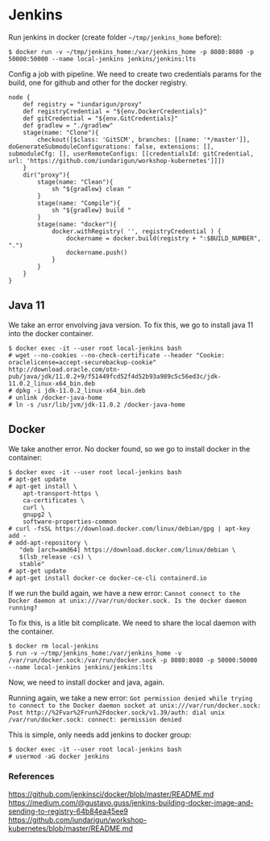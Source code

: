 # Jenkins

Run jenkins in docker (create folder `~/tmp/jenkins_home` before):
```
$ docker run -v ~/tmp/jenkins_home:/var/jenkins_home -p 8080:8080 -p 50000:50000 --name local-jenkins jenkins/jenkins:lts
```
Config a job with pipeline. We need to create two credentials params for the build, one for github and other for the docker registry. 
```
node {
    def registry = "iundarigun/proxy"
    def registryCredential = "${env.DockerCredentials}"
    def gitCredential = "${env.GitCredentials}"
    def gradlew = "./gradlew"
    stage(name: "Clone"){
        checkout([$class: 'GitSCM', branches: [[name: '*/master']], doGenerateSubmoduleConfigurations: false, extensions: [], submoduleCfg: [], userRemoteConfigs: [[credentialsId: gitCredential, url: 'https://github.com/iundarigun/workshop-kubernetes']]])
    }
    dir("proxy"){
        stage(name: "Clean"){
            sh "${gradlew} clean "
        }
        stage(name: "Compile"){
            sh "${gradlew} build "
        }
        stage(name: "docker"){
            docker.withRegistry( '', registryCredential ) {
                dockername = docker.build(registry + ":$BUILD_NUMBER", ".")
                dockername.push()
            }
        }
    }
}
```
## Java 11
We take an error envolving java version. To fix this, we go to install java 11 into the docker container.
```
$ docker exec -it --user root local-jenkins bash
# wget --no-cookies --no-check-certificate --header "Cookie: oraclelicense=accept-securebackup-cookie" http://download.oracle.com/otn-pub/java/jdk/11.0.2+9/f51449fcd52f4d52b93a989c5c56ed3c/jdk-11.0.2_linux-x64_bin.deb
# dpkg -i jdk-11.0.2_linux-x64_bin.deb
# unlink /docker-java-home
# ln -s /usr/lib/jvm/jdk-11.0.2 /docker-java-home
```

## Docker

We take another error. No docker found, so we go to install docker in the container:
```
$ docker exec -it --user root local-jenkins bash
# apt-get update
# apt-get install \
    apt-transport-https \
    ca-certificates \
    curl \
    gnupg2 \
    software-properties-common
# curl -fsSL https://download.docker.com/linux/debian/gpg | apt-key add -
# add-apt-repository \
   "deb [arch=amd64] https://download.docker.com/linux/debian \
   $(lsb_release -cs) \
   stable"
# apt-get update
# apt-get install docker-ce docker-ce-cli containerd.io  
```
If we run the build again, we have a new error: `Cannot connect to the Docker daemon at unix:///var/run/docker.sock. Is the docker daemon running?`

To fix this, is a litle bit complicate. We need to share the local daemon with the container.
```
$ docker rm local-jenkins
$ run -v ~/tmp/jenkins_home:/var/jenkins_home -v /var/run/docker.sock:/var/run/docker.sock -p 8080:8080 -p 50000:50000 --name local-jenkins jenkins/jenkins:lts
```
Now, we need to install docker and java, again.

Running again, we take a new error: `Got permission denied while trying to connect to the Docker daemon socket at unix:///var/run/docker.sock: Post http://%2Fvar%2Frun%2Fdocker.sock/v1.39/auth: dial unix /var/run/docker.sock: connect: permission denied`

This is simple, only needs add jenkins to docker group:
```
$ docker exec -it --user root local-jenkins bash
# usermod -aG docker jenkins
```

### References
https://github.com/jenkinsci/docker/blob/master/README.md
https://medium.com/@gustavo.guss/jenkins-building-docker-image-and-sending-to-registry-64b84ea45ee9
https://github.com/iundarigun/workshop-kubernetes/blob/master/README.md
